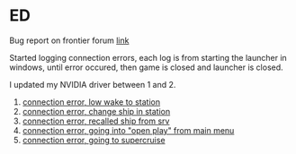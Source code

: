 # ED

Bug report on frontier forum [link](https://forums.frontier.co.uk/showthread.php/475203-Connection-error)  

Started logging connection errors, each log is from starting the launcher in windows, until error occured, then game is closed and launcher is closed.

I updated my NVIDIA driver between 1 and 2.

1. [connection error, low wake to station](https://github.com/bent-mortensen/ED/tree/master/from%20supercruise%20to%20station/30-01-2019)
2. [connection error, change ship in station](https://github.com/bent-mortensen/ED/tree/master/change%20ship/30-01-2019) 
3. [connection error, recalled ship from srv](https://github.com/bent-mortensen/ED/tree/master/recalled%20ship)
4. [connection error, going into "open play" from main menu](https://github.com/bent-mortensen/ED/tree/master/from%20main%20menu%20to%20game)
5. [connection error, going to supercruise](https://github.com/bent-mortensen/ED/tree/master/jump%20to%20supercruise)

<!-- 3. [connection error, change ship](https://github.com/bent-mortensen/ED/tree/master/change%20ship/30-01-2019) -->
